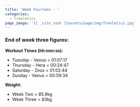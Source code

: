 ```yaml
---
title: 'Week Fourteen - '
categories:
  - freeletics
page_image: '{{ _site_root }}assets/page/img/freeletics.jpg'
---
```

<h3>End of week three figures:</h3><p><strong>Workout Times (hh:mm:ss):</strong></p><ul> <li>Tuesday - Venus = 01:07:17</li><li>Thursday - Hera = 00:24:47</li><li>Saturday - Zeus = 01:02:44</li><li>Sunday - Venus = 00:59:34</li></ul><p><strong>Weight:</strong></p><ul> <li>Week Two = 85.9kg</li><li>Week Three = 83kg</li></ul>